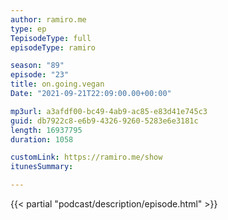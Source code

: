 ```yaml
---
author: ramiro.me
type: ep
TepisodeType: full
episodeType: ramiro

season: "89"
episode: "23"
title: on.going.vegan
Date: "2021-09-21T22:09:00.00+00:00"

mp3url: a3afdf00-bc49-4ab9-ac85-e83d41e745c3
guid: db7922c8-e6b9-4326-9260-5283e6e3181c
length: 16937795
duration: 1058

customLink: https://ramiro.me/show
itunesSummary:

---
```

{{< partial "podcast/description/episode.html" >}}
